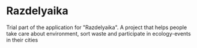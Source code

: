# Razdelyaika
Trial part of the application for "Razdelyaika". A project that helps people take care about environment, sort waste and participate in ecology-events in their cities
